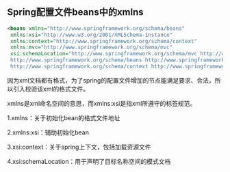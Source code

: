 ## Spring配置文件beans中的xmlns

```xml
<beans xmlns="http://www.springframework.org/schema/beans"
 xmlns:xsi="http://www.w3.org/2001/XMLSchema-instance"
 xmlns:context="http://www.springframework.org/schema/context"
 xmlns:mvc="http://www.springframework.org/schema/mvc"
 xsi:schemaLocation="http://www.springframework.org/schema/mvc http://www.springframework.org/schema/mvc/spring-mvc-3.1.1.xsd
 http://www.springframework.org/schema/beans http://www.springframework.org/schema/beans/spring-beans-3.0.xsd
 http://www.springframework.org/schema/context http://www.springframework.org/schema/context/spring-context-3.1.1.xsd">
```

因为xml文档都有格式，为了spring的配置文件增加的节点能满足要求、合法，所以引入校验该xml的格式文件。

xmlns是xml命名空间的意思，而xmlns:xsi是指xml所遵守的标签规范。

1.xmlns：关于初始化bean的格式文件地址

2.xmlns:xsi：辅助初始化bean

3.xsi:context：关于spring上下文，包括加载资源文件

4.xsi:schemaLocation：用于声明了目标名称空间的模式文档